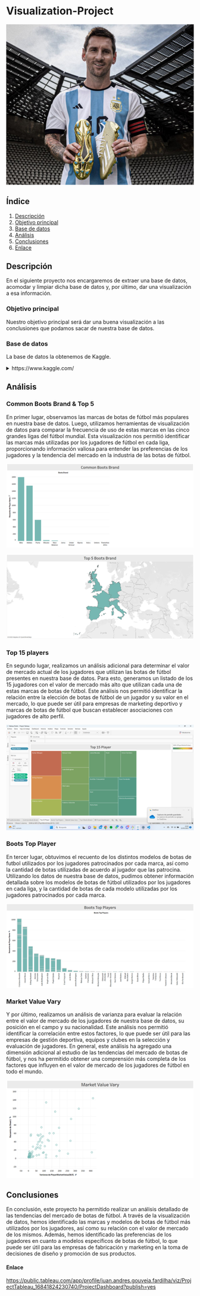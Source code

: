 # Visualization-Project

![Proyecto Visualizacion](img/botines.jpeg)

## Índice

1. [Descripción](#descripción)
2. [Objetivo principal](#objetivo)
3. [Base de datos](#datos)
4. [Análisis](#analisis)
5. [Conclusiones](#conclusiones)
6. [Enlace](#enlace)

<a name="descripción"/>

## Descripción

En el siguiente proyecto nos encargaremos de extraer una base de datos, acomodar y limpiar dicha base de datos y, por último, dar una visualización a esa información.

<a name="objetivo"/>

### Objetivo principal

Nuestro objetivo principal será dar una buena visualización a las conclusiones que podamos sacar de nuestra base de datos.

<a name="datos"/>

### Base de datos

La base de datos la obtenemos de Kaggle.

<details>
<summary>https://www.kaggle.com/</summary>
<br>

![Boots Dataset](img/kaggle.png)

</details>

<a name="analisis"/>

## Análisis

### Common Boots Brand & Top 5

En primer lugar, observamos las marcas de botas de fútbol más populares en nuestra base de datos. Luego, utilizamos herramientas de visualización de datos para comparar la frecuencia de uso de estas marcas en las cinco grandes ligas del fútbol mundial. Esta visualización nos permitió identificar las marcas más utilizadas por los jugadores de fútbol en cada liga, proporcionando información valiosa para entender las preferencias de los jugadores y la tendencia del mercado en la industria de las botas de fútbol.

![Common Boots](img/common.png)

![Top 5](img/country.png)

### Top 15 players

En segundo lugar, realizamos un análisis adicional para determinar el valor de mercado actual de los jugadores que utilizan las botas de fútbol presentes en nuestra base de datos. Para esto, generamos un listado de los 15 jugadores con el valor de mercado más alto que utilizan cada una de estas marcas de botas de fútbol. Este análisis nos permitió identificar la relación entre la elección de botas de fútbol de un jugador y su valor en el mercado, lo que puede ser útil para empresas de marketing deportivo y marcas de botas de fútbol que buscan establecer asociaciones con jugadores de alto perfil.

![Top 15](img/market.png)

### Boots Top Player

En tercer lugar, obtuvimos el recuento de los distintos modelos de botas de futbol utilizados por los jugadores patrocinados por cada marca, así como la cantidad de botas utilizadas de acuerdo al jugador que las patrocina. Utilizando los datos de nuestra base de datos, pudimos obtener información detallada sobre los modelos de botas de fútbol utilizados por los jugadores en cada liga, y la cantidad de botas de cada modelo utilizadas por los jugadores patrocinados por cada marca.

![Top Player](img/top.png)

### Market Value Vary

Y por último, realizamos un análisis de varianza para evaluar la relación entre el valor de mercado de los jugadores de nuestra base de datos, su posición en el campo y su nacionalidad. Este análisis nos permitió identificar la correlación entre estos factores, lo que puede ser útil para las empresas de gestión deportiva, equipos y clubes en la selección y evaluación de jugadores. En general, este análisis ha agregado una dimensión adicional al estudio de las tendencias del mercado de botas de fútbol, y nos ha permitido obtener una comprensión más completa de los factores que influyen en el valor de mercado de los jugadores de fútbol en todo el mundo.

![Top Player](img/vary.png)

<a name="conclusiones"/>

## Conclusiones

En conclusión, este proyecto ha permitido realizar un análisis detallado de las tendencias del mercado de botas de fútbol. A través de la visualización de datos, hemos identificado las marcas y modelos de botas de fútbol más utilizados por los jugadores, así como su relación con el valor de mercado de los mismos. Además, hemos identificado las preferencias de los jugadores en cuanto a modelos específicos de botas de fútbol, lo que puede ser útil para las empresas de fabricación y marketing en la toma de decisiones de diseño y promoción de sus productos.

<a name="enlace"/>

#### Enlace

https://public.tableau.com/app/profile/juan.andres.gouveia.fardilha/viz/ProjectTableau_16841824230740/ProjectDashboard?publish=yes